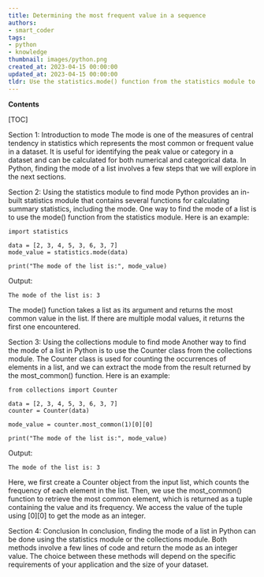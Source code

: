 ```yaml
---
title: Determining the most frequent value in a sequence
authors:
- smart_coder
tags:
- python
- knowledge
thumbnail: images/python.png
created_at: 2023-04-15 00:00:00
updated_at: 2023-04-15 00:00:00
tldr: Use the statistics.mode() function from the statistics module to find the mode of a list in Python.
---
```


**Contents**

[TOC]

Section 1: Introduction to mode
The mode is one of the measures of central tendency in statistics which represents the most common or frequent value in a dataset. It is useful for identifying the peak value or category in a dataset and can be calculated for both numerical and categorical data. In Python, finding the mode of a list involves a few steps that we will explore in the next sections.

Section 2: Using the statistics module to find mode
Python provides an in-built statistics module that contains several functions for calculating summary statistics, including the mode. One way to find the mode of a list is to use the mode() function from the statistics module. Here is an example:

```
import statistics

data = [2, 3, 4, 5, 3, 6, 3, 7]
mode_value = statistics.mode(data)

print("The mode of the list is:", mode_value)
```

Output:
```
The mode of the list is: 3
```

The mode() function takes a list as its argument and returns the most common value in the list. If there are multiple modal values, it returns the first one encountered.

Section 3: Using the collections module to find mode
Another way to find the mode of a list in Python is to use the Counter class from the collections module. The Counter class is used for counting the occurrences of elements in a list, and we can extract the mode from the result returned by the most_common() function. Here is an example:

```
from collections import Counter

data = [2, 3, 4, 5, 3, 6, 3, 7]
counter = Counter(data)

mode_value = counter.most_common(1)[0][0]

print("The mode of the list is:", mode_value)
```

Output:
```
The mode of the list is: 3
```

Here, we first create a Counter object from the input list, which counts the frequency of each element in the list. Then, we use the most_common() function to retrieve the most common element, which is returned as a tuple containing the value and its frequency. We access the value of the tuple using [0][0] to get the mode as an integer.

Section 4: Conclusion
In conclusion, finding the mode of a list in Python can be done using the statistics module or the collections module. Both methods involve a few lines of code and return the mode as an integer value. The choice between these methods will depend on the specific requirements of your application and the size of your dataset.
